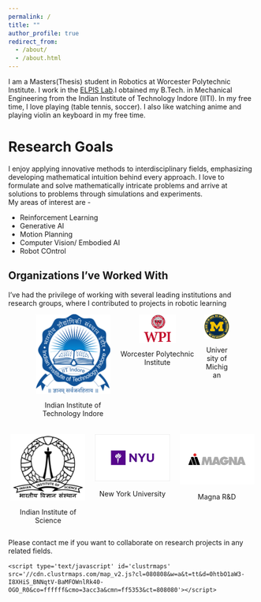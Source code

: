 ```yaml
---
permalink: /
title: ""
author_profile: true
redirect_from: 
  - /about/
  - /about.html
---
```


I am a Masters(Thesis) student in Robotics at Worcester Polytechnic Institute. I work in the [ELPIS Lab](https://elpislab.org/).I obtained my B.Tech. in Mechanical Engineering from the Indian Institute of Technology Indore (IITI). In my free time, I love playing (table tennis, soccer). I also like watching anime and playing violin an keyboard in my free time.

Research Goals
===
I enjoy applying innovative methods to interdisciplinary fields, emphasizing developing mathematical intuition behind every approach. I love to formulate and solve mathematically intricate problems and arrive at solutions to problems through simulations and experiments. <br>
My areas of interest are -

<ul>
  <li>Reinforcement Learning</li> 
  <li> Generative AI </li>   
  <li> Motion Planning </li>
  <li> Computer Vision/ Embodied AI </li>
  <li> Robot COntrol </li>
</ul>

## Organizations I’ve Worked With

I’ve had the privilege of working with several leading institutions and research groups, where I contributed to projects in robotic learning 

<div style="display: flex; flex-wrap: wrap; justify-content: center; gap: 20px;">
  <!-- IIT Indore -->
  <div style="width: 30%; text-align: center;">
    <img src="/images/iit_indore.png" alt="IIT Indore" style="width: 100%; height: auto; display: block; margin: auto;">
    <p>Indian Institute of Technology Indore</p>
  </div>

  <!-- WPI -->
  <div style="width: 30%; text-align: center;">
    <img src="/images/wpi.png" alt="WPI" style="width: 50%; height: auto; display: block; margin: auto;">
    <p>Worcester Polytechnic Institute</p>
  </div>

  <!-- University of Michigan -->
  <div style="width: 10%; text-align: center;">
    <img src="/images/umich.png" alt="University of Michigan" style="width: 100%; height: auto; display: block; margin: auto;">
    <p>University of Michigan</p>
  </div>

  <!-- IISc -->
  <div style="width: 30%; text-align: center;">
    <img src="/images/iisc.png" alt="IISc" style="width: 100%; height: auto; display: block; margin: auto;">
    <p>Indian Institute of Science</p>
  </div>

  <!-- NYU -->
  <div style="width: 30%; text-align: center;">
    <img src="/images/nyu.png" alt="NYU" style="width: 100%; height: auto;">
    <p>New York University</p>
  </div>

  <!-- Magna -->
  <div style="width: 30%; text-align: center;">
    <img src="/images/magna.png" alt="Magna" style="width: 100%; height: auto;">
    <p>Magna R&D</p>
  </div>
</div>

Please contact me if you want to collaborate on research projects in any related fields.

<!-- <div style="text-align: center;"> -->
  <!-- <div style="width: 400px; height: 300px; margin: auto;"> -->
    <script type='text/javascript' id='clustrmaps' src='//cdn.clustrmaps.com/map_v2.js?cl=080808&w=a&t=tt&d=0htbO1aW3-I8XHiS_BNNqtV-BaMFOWnlRk40-OGO_R0&co=ffffff&cmo=3acc3a&cmn=ff5353&ct=808080'></script>
  <!-- </div> -->
<!-- </div> -->
<!--  -->